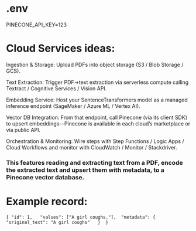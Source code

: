 # .env
PINECONE_API_KEY=123

# Cloud Services ideas:

Ingestion & Storage: Upload PDFs into object storage (S3 / Blob Storage / GCS).

Text Extraction: Trigger PDF→text extraction via serverless compute calling Textract / Cognitive Services / Vision API.

Embedding Service: Host your SentenceTransformers model as a managed inference endpoint (SageMaker / Azure ML / Vertex AI).

Vector DB Integration: From that endpoint, call Pinecone (via its client SDK) to upsert embeddings—Pinecone is available in each cloud’s marketplace or via public API.

Orchestration & Monitoring: Wire steps with Step Functions / Logic Apps / Cloud Workflows and monitor with CloudWatch / Monitor / Stackdriver.

### This features reading and extracting text from a PDF, encode the extracted text and upsert them with metadata, to a Pinecone vector database.

# Example record:
`
{
  "id": 1,  
  "values": ["A girl coughs."], 
  "metadata": { 
    "original_text": "A girl coughs"  
  } 
}
`